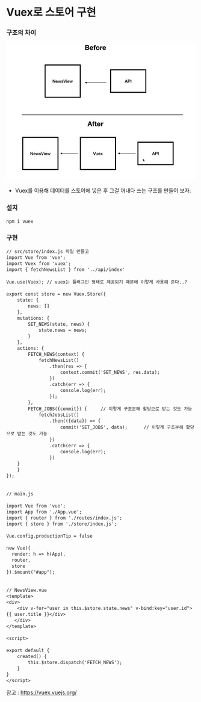 # Vuex로 스토어 구현

### 구조의 차이
![11](./img/11.JPG)

- Vuex를 이용해 데이터를 스토어에 넣은 후 그걸 꺼내다 쓰는 구조를 만들어 보자.  



### 설치

    npm i vuex

    
### 구현

    // src/store/index.js 파일 만들고
    import Vue from 'vue';
    import Vuex from 'vuex';
    import { fetchNewsList } from '../api/index'

    Vue.use(Vuex); // vuex는 플러그인 형태로 제공되기 때문에 이렇게 사용해 준다..?

    export const store = new Vuex.Store({
        state: {
            news: []
        },
        mutations: {
            SET_NEWS(state, news) {
                state.news = news;
            }
        },
        actions: {
            FETCH_NEWS(context) {
                fetchNewsList()
                    .then(res => {
                        context.commit('SET_NEWS', res.data);
                    })
                    .catch(err => {
                        console.log(err);
                    });
            },
            FETCH_JOBS({commit}) {     // 이렇게 구조분해 할당으로 받는 것도 가능
                fetchJobsList()
                    .then(({data}) => {
                        commit('SET_JOBS', data);      // 이렇게 구조분해 할당으로 받는 것도 가능
                    })
                    .catch(err => {
                        console.log(err);
                    })
        }
        }
    });
    
    
    // main.js
    
    import Vue from 'vue';
    import App from './App.vue';
    import { router } from './routes/index.js';
    import { store } from './store/index.js';

    Vue.config.productionTip = false

    new Vue({
      render: h => h(App),
      router,
      store
    }).$mount("#app");
    
    
    // NewsView.vue
    <template>
    <div>
        <div v-for="user in this.$store.state.news" v-bind:key="user.id">{{ user.title }}</div>
       </div>
    </template>

    <script>

    export default {
        created() {
            this.$store.dispatch('FETCH_NEWS');
        }
    }
    </script>
    
    
    
 참고 : https://vuex.vuejs.org/


